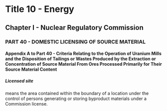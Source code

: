 
# Title 10 - Energy
## Chapter I - Nuclear Regulatory Commission
### PART 40 - DOMESTIC LICENSING OF SOURCE MATERIAL
#### Appendix A to Part 40 - Criteria Relating to the Operation of Uranium Mills and the Disposition of Tailings or Wastes Produced by the Extraction or Concentration of Source Material From Ores Processed Primarily for Their Source Material Content
##### Licensed site

means the area contained within the boundary of a location under the control of persons generating or storing byproduct materials under a Commission license.
